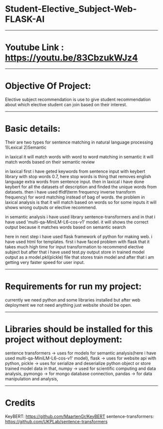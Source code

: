 # Student-Elective_Subject-Web-FLASK-AI

---

# Youtube Link : https://youtu.be/83CbzukWJz4

---

# Objective Of Project:

Elective subject recommendation is use to give student recommendation about which elective student can join based on their interest.

---

# Basic details:

Their are two types for sentence matching in natural language processing
1)Lexical
2)Semantic

in laxical it will match words with word to word matching
in semantic it will match words based on their semantic review

in laxical first i have geted keywords from sentence input with keybert library with stop words 0.7, here stop words is thing that removes english language extra words from sentence input.
then in laxical i have done keybert for all the datasets of description and finded the unique words from datasets.
then i have used tfidf(term frequency inverse transform frequency) for word matching instead of bag of words.
the problem in laxical analysis is that it will match based on words so for some inputs it will shows wrong outputs or elective recommend.

in semantic analysis i have used library sentence-transformers and in that i have used 'multi-qa-MiniLM-L6-cos-v1' model.
it will shows the correct output because it matches words based on semantic search

here in next step i have used flask framework of python for making web.
i have used html for templates.
first i have faced problem with flask that it takes much high time for input transformation to recommend elective subject
but after that i have used test.py output store in trained model output as a model.pkl(pickle) file that stores train model and after that i am getting very faster speed for user input.

---

# Requirements for run my project:

currently we need python and some libraries installed but after web deployment we not need anything just website should be open.

---

# Libraries should be installed for this project without deployment:

sentence transformers -> uses for models for semantic analysis(here i have used multi-qa-MiniLM-L6-cos-v1' model),
flask -> uses for website api with python,
pickle -> uses for serialize and deserialize python object or store trained model data in that,
numpy -> used for scientific computing and data analysis,
pymongo -> for mongo database connection,
pandas -> for data manipulation and analysis,

---

# Credits

KeyBERT: https://github.com/MaartenGr/KeyBERT
sentence-transformers: https://github.com/UKPLab/sentence-transformers
